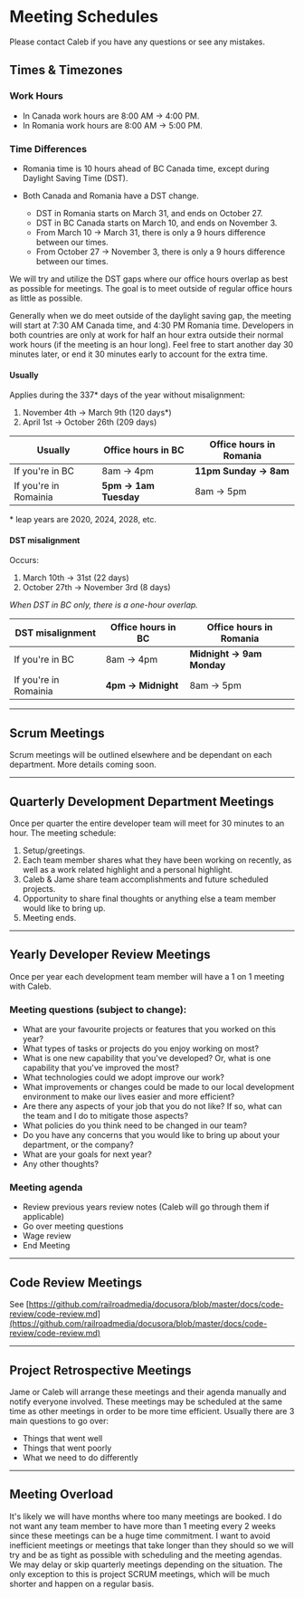 # Meeting Schedules

Please contact Caleb if you have any questions or see any mistakes.

## Times & Timezones

### Work Hours

- In Canada work hours are 8:00 AM → 4:00 PM.
- In Romania work hours are 8:00 AM → 5:00 PM.

### Time Differences
- Romania time is 10 hours ahead of BC Canada time, except during Daylight Saving Time (DST).

- Both Canada and Romania have a DST change.
    - DST in Romania starts on March 31, and ends on October 27.
    - DST in BC Canada starts on March 10, and ends on November 3.
    - From March 10 → March 31, there is only a 9 hours difference between our times.
    - From October 27 → November 3, there is only a 9 hours difference between our times.

We will try and utilize the DST gaps where our office hours overlap as best as possible for meetings.  The goal is to meet outside of regular office hours as little as possible.

Generally when we do meet outside of the daylight saving gap, the meeting will start at 7:30 AM Canada time, and 4:30 PM Romania time. Developers in both countries are only at work for half an hour extra outside their normal work hours (if the meeting is an hour long). Feel free to start another day 30 minutes later, or end it 30 minutes early to account for the extra time.

#### Usually

<!-- Nov4→Mar9 & Apr1→Oct26 -->

Applies during the 337\* days of the year without misalignment:

1. November 4th → March 9th (120 days\*)
1. April 1st → October 26th (209 days)

| Usually               | Office hours in BC    | Office hours in Romania | 
|-----------------------|-----------------------|-------------------------| 
| If you're in BC       | 8am → 4pm             | **11pm Sunday → 8am**   | 
| If you're in Romainia | **5pm → 1am Tuesday** | 8am → 5pm               | 

<!-- donatstudios.com/CsvToMarkdownTable
Usually,Office hours in BC,Office hours in Romania
If you're in BC,8am → 4pm,**11pm Sunday → 8am**
If you're in Romainia,**5pm → 1am Tuesday**,8am → 5pm
-->

\* leap years are 2020, 2024, 2028, etc.

#### DST misalignment

Occurs:

1. March 10th → 31st (22 days)
2. October 27th → November 3rd (8 days)

*When DST in BC only, there is a one-hour overlap.*

| DST misalignment      | Office hours in BC | Office hours in Romania   | 
|-----------------------|--------------------|---------------------------| 
| If you're in BC       | 8am → 4pm          | **Midnight → 9am Monday** | 
| If you're in Romainia | **4pm → Midnight** | 8am → 5pm                 |  

<!-- donatstudios.com/CsvToMarkdownTable
DST misalignment,Office hours in BC,Office hours in Romania
If you're in BC,8am → 4pm,**Midnight → 9am Monday**
If you're in Romainia,**4pm → Midnight**,8am → 5pm
-->

--- 

## Scrum Meetings

Scrum meetings will be outlined elsewhere and be dependant on each department. More details coming soon.

--- 

## Quarterly Development Department Meetings

Once per quarter the entire developer team will meet for 30 minutes to an hour. The meeting schedule:

1. Setup/greetings.
2. Each team member shares what they have been working on recently, as well as a work related highlight and a personal highlight.
3. Caleb & Jame share team accomplishments and future scheduled projects.
5. Opportunity to share final thoughts or anything else a team member would like to bring up. 
6. Meeting ends.

--- 

## Yearly Developer Review Meetings

Once per year each development team member will have a 1 on 1 meeting with Caleb. 

### Meeting questions (subject to change):

- What are your favourite projects or features that you worked on this year?
- What types of tasks or projects do you enjoy working on most?
- What is one new capability that you've developed? Or, what is one capability that you've improved the most? 
- What technologies could we adopt improve our work?
- What improvements or changes could be made to our local development environment to make our lives easier and more efficient?
- Are there any aspects of your job that you do not like? If so, what can the team and I do to mitigate those aspects?
- What policies do you think need to be changed in our team? 
- Do you have any concerns that you would like to bring up about your department, or the company? 
- What are your goals for next year?
- Any other thoughts?

### Meeting agenda

- Review previous years review notes (Caleb will go through them if applicable)
- Go over meeting questions
- Wage review
- End Meeting

--- 

## Code Review Meetings

See [https://github.com/railroadmedia/docusora/blob/master/docs/code-review/code-review.md](https://github.com/railroadmedia/docusora/blob/master/docs/code-review/code-review.md)

--- 

## Project Retrospective Meetings

Jame or Caleb will arrange these meetings and their agenda manually and notify everyone involved. These meetings may be scheduled at the same time as other meetings in order to be more time efficient. Usually there are 3 main questions to go over:

- Things that went well
- Things that went poorly
- What we need to do differently

--- 

## Meeting Overload

It's likely we will have months where too many meetings are booked. I do not want any team member to have more than 1 meeting every 2 weeks since these meetings can be a huge time commitment. I want to avoid inefficient meetings or meetings that take longer than they should so we will try and be as tight as possible with scheduling and the meeting agendas. We may delay or skip quarterly meetings depending on the situation. The only exception to this is project SCRUM meetings, which will be much shorter and happen on a regular basis.